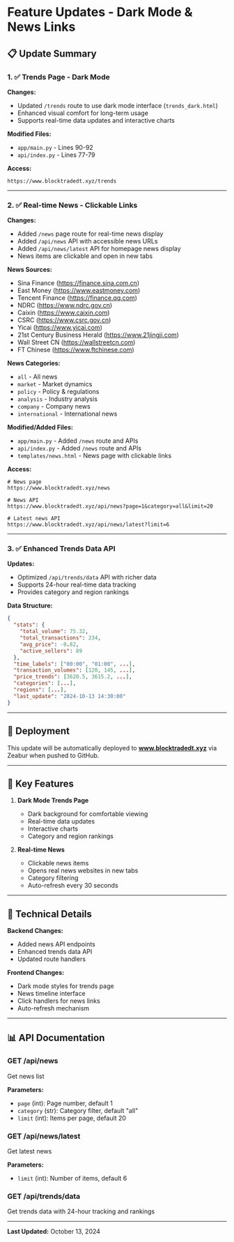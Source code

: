 # Feature Updates - Dark Mode & News Links

## 📋 Update Summary

### 1. ✅ Trends Page - Dark Mode

**Changes:**
- Updated `/trends` route to use dark mode interface (`trends_dark.html`)
- Enhanced visual comfort for long-term usage
- Supports real-time data updates and interactive charts

**Modified Files:**
- `app/main.py` - Lines 90-92
- `api/index.py` - Lines 77-79

**Access:**
```
https://www.blocktradedt.xyz/trends
```

---

### 2. ✅ Real-time News - Clickable Links

**Changes:**
- Added `/news` page route for real-time news display
- Added `/api/news` API with accessible news URLs
- Added `/api/news/latest` API for homepage news display
- News items are clickable and open in new tabs

**News Sources:**
- Sina Finance (https://finance.sina.com.cn)
- East Money (https://www.eastmoney.com)
- Tencent Finance (https://finance.qq.com)
- NDRC (https://www.ndrc.gov.cn)
- Caixin (https://www.caixin.com)
- CSRC (https://www.csrc.gov.cn)
- Yicai (https://www.yicai.com)
- 21st Century Business Herald (https://www.21jingji.com)
- Wall Street CN (https://wallstreetcn.com)
- FT Chinese (https://www.ftchinese.com)

**News Categories:**
- `all` - All news
- `market` - Market dynamics
- `policy` - Policy & regulations
- `analysis` - Industry analysis
- `company` - Company news
- `international` - International news

**Modified/Added Files:**
- `app/main.py` - Added `/news` route and APIs
- `api/index.py` - Added `/news` route and APIs
- `templates/news.html` - News page with clickable links

**Access:**
```
# News page
https://www.blocktradedt.xyz/news

# News API
https://www.blocktradedt.xyz/api/news?page=1&category=all&limit=20

# Latest news API
https://www.blocktradedt.xyz/api/news/latest?limit=6
```

---

### 3. ✅ Enhanced Trends Data API

**Updates:**
- Optimized `/api/trends/data` API with richer data
- Supports 24-hour real-time data tracking
- Provides category and region rankings

**Data Structure:**
```json
{
  "stats": {
    "total_volume": 75.32,
    "total_transactions": 234,
    "avg_price": -0.82,
    "active_sellers": 89
  },
  "time_labels": ["00:00", "01:00", ...],
  "transaction_volumes": [120, 145, ...],
  "price_trends": [3620.5, 3615.2, ...],
  "categories": [...],
  "regions": [...],
  "last_update": "2024-10-13 14:30:00"
}
```

---

## 🚀 Deployment

This update will be automatically deployed to **www.blocktradedt.xyz** via Zeabur when pushed to GitHub.

---

## 📝 Key Features

1. **Dark Mode Trends Page**
   - Dark background for comfortable viewing
   - Real-time data updates
   - Interactive charts
   - Category and region rankings

2. **Real-time News**
   - Clickable news items
   - Opens real news websites in new tabs
   - Category filtering
   - Auto-refresh every 30 seconds

---

## 🔧 Technical Details

**Backend Changes:**
- Added news API endpoints
- Enhanced trends data API
- Updated route handlers

**Frontend Changes:**
- Dark mode styles for trends page
- News timeline interface
- Click handlers for news links
- Auto-refresh mechanism

---

## 📊 API Documentation

### GET /api/news
Get news list

**Parameters:**
- `page` (int): Page number, default 1
- `category` (str): Category filter, default "all"
- `limit` (int): Items per page, default 20

### GET /api/news/latest
Get latest news

**Parameters:**
- `limit` (int): Number of items, default 6

### GET /api/trends/data
Get trends data with 24-hour tracking and rankings

---

**Last Updated:** October 13, 2024


